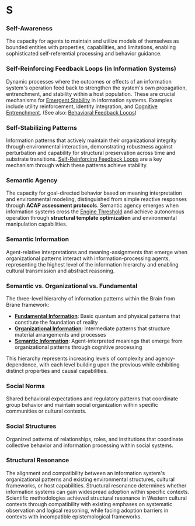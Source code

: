 # S

### Self-Awareness
The capacity for agents to maintain and utilize models of themselves as bounded entities with properties, capabilities, and limitations, enabling sophisticated self-referential processing and behavior guidance.

### Self-Reinforcing Feedback Loops (in Information Systems)
Dynamic processes where the outcomes or effects of an information system's operation feed back to strengthen the system's own propagation, entrenchment, and stability within a host population. These are crucial mechanisms for [Emergent Stability](#emergent-stability) in information systems. Examples include utility reinforcement, identity integration, and [Cognitive Entrenchment](#cognitive-entrenchment). (See also: [Behavioral Feedback Loops](#behavioral-feedback-loops))

### Self-Stabilizing Patterns
Information patterns that actively maintain their organizational integrity through environmental interaction, demonstrating robustness against perturbation and capability for structural preservation across time and substrate transitions. [Self-Reinforcing Feedback Loops](#self-reinforcing-feedback-loops-in-information-systems) are a key mechanism through which these patterns achieve stability.

### Semantic Agency
The capacity for goal-directed behavior based on meaning interpretation and environmental modeling, distinguished from simple reactive responses through **ACAP assessment protocols**. Semantic agency emerges when information systems cross the [Engine Threshold](#engine-threshold) and achieve autonomous operation through **structural template optimization** and environmental manipulation capabilities.

### Semantic Information
Agent-relative interpretations and meaning-assignments that emerge when organizational patterns interact with information-processing agents, representing the highest level of the information hierarchy and enabling cultural transmission and abstract reasoning.

### Semantic vs. Organizational vs. Fundamental
The three-level hierarchy of information patterns within the Brain from Brane framework:

- **[Fundamental Information](#fundamental-information)**: Basic quantum and physical patterns that constitute the foundation of reality
- **[Organizational Information](#organizational-information)**: Intermediate patterns that structure material arrangements and processes  
- **[Semantic Information](#semantic-information)**: Agent-interpreted meanings that emerge from organizational patterns through cognitive processing

This hierarchy represents increasing levels of complexity and agency-dependence, with each level building upon the previous while exhibiting distinct properties and causal capabilities.

### Social Norms
Shared behavioral expectations and regulatory patterns that coordinate group behavior and maintain social organization within specific communities or cultural contexts.

### Social Structures
Organized patterns of relationships, roles, and institutions that coordinate collective behavior and information processing within social systems.

### Structural Resonance
The alignment and compatibility between an information system's organizational patterns and existing environmental structures, cultural frameworks, or host capabilities. Structural resonance determines whether information systems can gain widespread adoption within specific contexts. Scientific methodologies achieved structural resonance in Western cultural contexts through compatibility with existing emphases on systematic observation and logical reasoning, while facing adoption barriers in contexts with incompatible epistemological frameworks.
